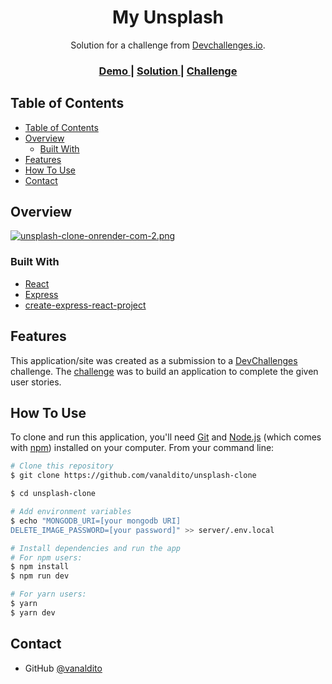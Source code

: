 <h1 align="center">My Unsplash</h1>

<div align="center">
   Solution for a challenge from  <a href="http://devchallenges.io" target="_blank">Devchallenges.io</a>.
</div>

<div align="center">
  <h3>
    <a href="https://unsplash-clone.onrender.com/" target="_blank">
      Demo
    </a>
    <span> | </span>
    <a href="https://github.com/vanaldito/unsplash-clone/" target="_blank">
      Solution
    </a>
    <span> | </span>
    <a href="https://devchallenges.io/challenges/rYyhwJAxMfES5jNQ9YsP" target="_blank">
      Challenge
    </a>
  </h3>
</div>

## Table of Contents

- [Table of Contents](#table-of-contents)
- [Overview](#overview)
  - [Built With](#built-with)
- [Features](#features)
- [How To Use](#how-to-use)
- [Contact](#contact)

## Overview

[![unsplash-clone-onrender-com-2.png](https://i.postimg.cc/N0f4DdL0/unsplash-clone-onrender-com-2.png)](https://postimg.cc/FY83sgyt)

### Built With

- [React](https://reactjs.org/)
- [Express](https://expressjs.com/)
- [create-express-react-project](https://www.npmjs.com/package/create-express-react-project/)

## Features

This application/site was created as a submission to a [DevChallenges](https://devchallenges.io/challenges) challenge. The [challenge](https://devchallenges.io/challenges/rYyhwJAxMfES5jNQ9YsP) was to build an application to complete the given user stories.

## How To Use

To clone and run this application, you'll need [Git](https://git-scm.com) and [Node.js](https://nodejs.org/en/download/) (which comes with [npm](http://npmjs.com)) installed on your computer. From your command line:

```bash
# Clone this repository
$ git clone https://github.com/vanaldito/unsplash-clone

$ cd unsplash-clone

# Add environment variables
$ echo "MONGODB_URI=[your mongodb URI]
DELETE_IMAGE_PASSWORD=[your password]" >> server/.env.local

# Install dependencies and run the app
# For npm users:
$ npm install
$ npm run dev

# For yarn users:
$ yarn
$ yarn dev
```

## Contact

- GitHub [@vanaldito](https://github.com/vanaldito)
